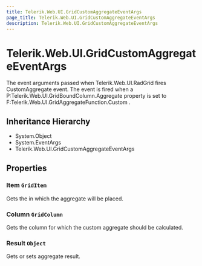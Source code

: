 ```yaml
---
title: Telerik.Web.UI.GridCustomAggregateEventArgs
page_title: Telerik.Web.UI.GridCustomAggregateEventArgs
description: Telerik.Web.UI.GridCustomAggregateEventArgs
---
```


# Telerik.Web.UI.GridCustomAggregateEventArgs

The event arguments passed when Telerik.Web.UI.RadGrid fires CustomAggregate event.
            The event is fired when a P:Telerik.Web.UI.GridBoundColumn.Aggregate property is set to
            F:Telerik.Web.UI.GridAggregateFunction.Custom .

## Inheritance Hierarchy

* System.Object
* System.EventArgs
* Telerik.Web.UI.GridCustomAggregateEventArgs

## Properties

###  Item `GridItem`

Gets the  in which the aggregate will be placed.

###  Column `GridColumn`

Gets the column for which the custom aggregate should be calculated.

###  Result `Object`

Gets or sets aggregate result.

